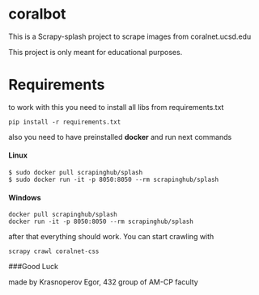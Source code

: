 # coralbot

This is a Scrapy-splash project to scrape images from coralnet.ucsd.edu

This project is only meant for educational purposes.

# Requirements

to work with this you need to install all libs from requirements.txt

    pip install -r requirements.txt

also you need to have preinstalled **docker** and run next commands

#### Linux
    $ sudo docker pull scrapinghub/splash
    $ sudo docker run -it -p 8050:8050 --rm scrapinghub/splash
    
#### Windows
    docker pull scrapinghub/splash
    docker run -it -p 8050:8050 --rm scrapinghub/splash

after that everything should work. You can start crawling with

    scrapy crawl coralnet-css
    
###Good Luck

made by Krasnoperov Egor, 432 group of AM-CP faculty
